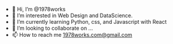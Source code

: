 - 👋 Hi, I’m @1978works
- 👀 I’m interested in Web Design and DataScience.
- 🌱 I’m currently learning Python, css, and Javascript with React
- 💞️ I’m looking to collaborate on ...
- 📫 How to reach me 1978works.com@gmail.com

<!---
1978works/1978works is a ✨ special ✨ repository because its `README.md` (this file) appears on your GitHub profile.
You can click the Preview link to take a look at your changes.
--->
